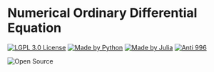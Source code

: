 # Numerical Ordinary Differential Equation

[![LGPL 3.0 License](https://github.com/ConAntares/Temples/blob/master/Attachments/LicenseLGPL3.0.svg)](https://www.gnu.org/licenses/lgpl-3.0)
[![Made by Python](https://github.com/ConAntares/Temples/blob/master/Attachments/MadebyPython.svg)](https://www.python.org/)
[![Made by Julia](https://github.com/ConAntares/Temples/blob/master/Attachments/MadebyJulia.svg)](https://julialang.org/)
[![Anti 996](https://github.com/ConAntares/Temples/blob/master/Attachments/LinkNPL.svg)](https://996.icu)

![Open Source](https://github.com/ConAntares/Temples/blob/master/Attachments/OpenSource.svg)

<!-- ## 参考教材

张筑生, 数学分析新讲(第一册), 1990, 北京大学出版社.

张筑生, 数学分析新讲(第二册), 1990, 北京大学出版社.

张筑生, 数学分析新讲(第三册), 1991, 北京大学出版社.

## 参考课程

[齊震宇, 微積分一, 2011, 國立臺灣大學數學系.](http://ocw.aca.ntu.edu.tw/ntu-ocw/ocw/cou/104S115)

[齊震宇, 微積分二, 2011, 國立臺灣大學數學系.](http://ocw.aca.ntu.edu.tw/ntu-ocw/ocw/cou/104S210) -->